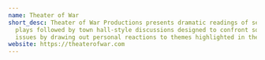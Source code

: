 ```yaml
---
name: Theater of War
short_desc: Theater of War Productions presents dramatic readings of seminal
  plays followed by town hall-style discussions designed to confront social
  issues by drawing out personal reactions to themes highlighted in the plays.
website: https://theaterofwar.com
---
```

